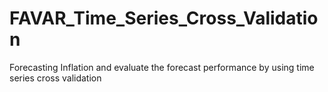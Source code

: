 # FAVAR_Time_Series_Cross_Validation
Forecasting Inflation and evaluate the forecast performance by using time series cross validation

